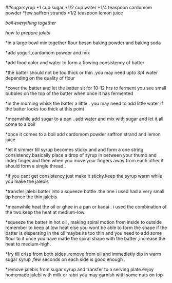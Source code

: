 ##sugarsyrup
*1 cup sugar
*1/2 cup water
*1/4 teaspoon cardomom powder
*few saffron strands
*1/2 teaspoon lemon juice

*boil everything together*


*how to  prepare jalebi*

*in a large bowl mix together flour besan baking powder and baking soda

*add yogurt,cardamom powder and mix 

*add food color and water to form a flowing consistency of batter

*the batter should not be too thick or thin .you may need upto 3/4 water depending on the quality of flour

*cover the batter and let the batter sit for 10-12 hrs to ferment you  see small bubbles on the top of the batter when once it has fermented

*in the morning whisk the batter a little . you may need to add  little water if the batter looks too thick at this point

*meanwhile add sugar to a pan . add water and mix with sugar and let it all come to a boil

*once it comes to a boil add cardomom powder saffron strand and lemon juice

*let it simmer till syrup becomes sticky and and form a one string consistency.basically place a drop of syrup in between your thumb and index finger and then when you move your fingers away from each other it should form a single thread .

*if you  cant get consistency just make it sticky.keep the syrup warm while you make the jalebis

*transfer jalebi batter into a squeeze bottle .the one i used had a very small tip hence the thin jalebis

*meanwhile heat the oil or ghee in a pan or kadai . i used the combination of the two.keep the  heat at medium-low.

*squeeze the batter in hot oil , making spiral motion from inside to outside remember to keep at low heat else you wont be able to form the shape if the batter is dispersing in the oil maybe its too thin and you need to add some flour to it once you have made the spiral shape with the batter ,increase the heat to medium-high.

*fry till crisp from both sides .remove from oil and immedietly dip in warm sugar syrup ,few seconds on each side is good enough .

*remove jalebis from sugar syrup and transfer to a serving plate.enjoy homemade jalebi with milk or rabri you may garnish with some nuts on top